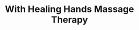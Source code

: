 ---
title: "With Healing Hands Massage Therapy"
url: /sarasota/with-healing-hands-massage-therapy/
shop: massage
---